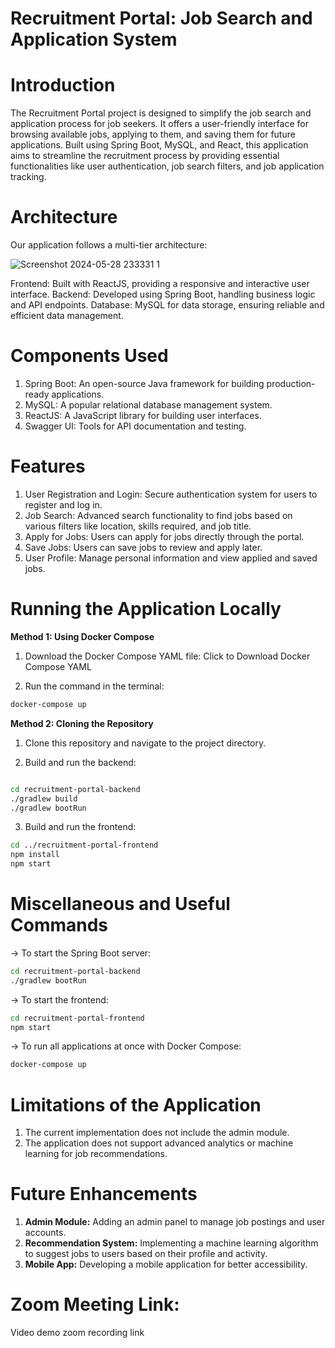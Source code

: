 # Recruitment Portal: Job Search and Application System


# Introduction 
The Recruitment Portal project is designed to simplify the job search and application process for job seekers. It offers a user-friendly interface for browsing available jobs, applying to them, and saving them for future applications. Built using Spring Boot, MySQL, and React, this application aims to streamline the recruitment process by providing essential functionalities like user authentication, job search filters, and job application tracking.

# Architecture

Our application follows a multi-tier architecture:

![Screenshot 2024-05-28 233331 1](https://github.com/G-SaiVikas/repo/assets/171183561/fd515e1c-8db6-48ec-be8f-616d5bebfcec)


  Frontend: Built with ReactJS, providing a responsive and interactive user interface.
  Backend: Developed using Spring Boot, handling business logic and API endpoints.
  Database: MySQL for data storage, ensuring reliable and efficient data management.



# Components Used  
  1. Spring Boot: An open-source Java framework for building production-ready applications.  
  2. MySQL: A popular relational database management system.  
  3. ReactJS: A JavaScript library for building user interfaces.  
  4. Swagger UI: Tools for API documentation and testing.  

# Features
  1. User Registration and Login: Secure authentication system for users to register and log in.  
  2. Job Search: Advanced search functionality to find jobs based on various filters like location, skills required, and job title.  
  3. Apply for Jobs: Users can apply for jobs directly through the portal.  
  4. Save Jobs: Users can save jobs to review and apply later.  
  5. User Profile: Manage personal information and view applied and saved jobs.  

# Running the Application Locally 

**Method 1: Using Docker Compose**
  1. Download the Docker Compose YAML file: Click to Download Docker Compose YAML  
  
  2. Run the command in the terminal:  
  ```bash
  docker-compose up
  ```

**Method 2: Cloning the Repository**
  1. Clone this repository and navigate to the project directory.
  
  2. Build and run the backend:
  
  ```bash
  
  cd recruitment-portal-backend
  ./gradlew build
  ./gradlew bootRun
  ```
  3. Build and run the frontend:
  
  ```bash
  cd ../recruitment-portal-frontend
  npm install
  npm start
  ```

# Miscellaneous and Useful Commands   
  -> To start the Spring Boot server:  
  
  ```bash
  cd recruitment-portal-backend  
  ./gradlew bootRun
  ```
  -> To start the frontend:  
  
  ```bash
  cd recruitment-portal-frontend  
  npm start
  ```
  -> To run all applications at once with Docker Compose:  
  
  ```bash
  docker-compose up
  ```
# Limitations of the Application    
  1. The current implementation does not include the admin module.  
  2. The application does not support advanced analytics or machine learning for job recommendations.  

# Future Enhancements   
  1. **Admin Module:** Adding an admin panel to manage job postings and user accounts.  
  2. **Recommendation System:** Implementing a machine learning algorithm to suggest jobs to users based on their profile and activity.  
  3. **Mobile App:** Developing a mobile application for better accessibility.  

# Zoom Meeting Link: 
Video demo zoom recording link  

